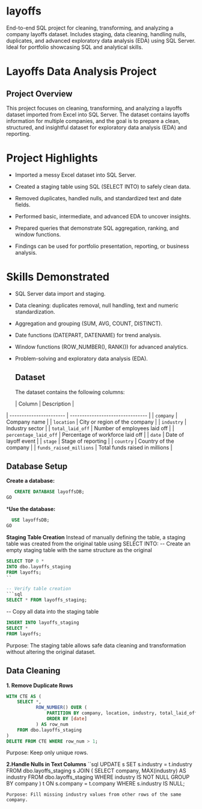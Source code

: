 # layoffs
End-to-end SQL project for cleaning, transforming, and analyzing a company layoffs dataset. Includes staging, data cleaning, handling nulls, duplicates, and advanced exploratory data analysis (EDA) using SQL Server. Ideal for portfolio showcasing SQL and analytical skills.

# Layoffs Data Analysis Project
## Project Overview
This project focuses on cleaning, transforming, and analyzing a layoffs dataset imported from Excel into SQL Server. The dataset contains layoffs information for multiple companies, and the goal is to prepare a clean, structured, and insightful dataset for exploratory data analysis (EDA) and reporting.

# Project Highlights

 * Imported a messy Excel dataset into SQL Server. 

* Created a staging table using SQL (SELECT INTO) to safely clean data.

* Removed duplicates, handled nulls, and standardized text and date fields.

* Performed basic, intermediate, and advanced EDA to uncover insights.

* Prepared queries that demonstrate SQL aggregation, ranking, and window functions.

* Findings can be used for portfolio presentation, reporting, or business analysis.
  
# Skills Demonstrated

* SQL Server data import and staging.

* Data cleaning: duplicates removal, null handling, text and numeric standardization.

* Aggregation and grouping (SUM, AVG, COUNT, DISTINCT).

* Date functions (DATEPART, DATENAME) for trend analysis.

* Window functions (ROW_NUMBER(), RANK()) for advanced analytics.

* Problem-solving and exploratory data analysis (EDA).

  ## Dataset
  The dataset contains the following columns:

  | Column                  | Description                      |
  
  
| ----------------------- | -------------------------------- |
| `company`               | Company name                     |
| `location`              | City or region of the company    |
| `industry`              | Industry sector                  |
| `total_laid_off`        | Number of employees laid off     |
| `percentage_laid_off`   | Percentage of workforce laid off |
| `date`                  | Date of layoff event             |
| `stage`                 | Stage of reporting               |
| `country`               | Country of the company           |
| `funds_raised_millions` | Total funds raised in millions   |

## Database Setup

  **Create a database:**
```sql
   CREATE DATABASE layoffsDB;
GO
```
***Use the database:**
```sql
  USE layoffsDB;
GO
```
 **Staging Table Creation**
Instead of manually defining the table, a staging table was created from the original table using SELECT INTO:
-- Create an empty staging table with the same structure as the original
```sql
SELECT TOP 0 *
INTO dbo.layoffs_staging
FROM layoffs;
``

-- Verify table creation
```sql
SELECT * FROM layoffs_staging;
```

-- Copy all data into the staging table
```sql
INSERT INTO layoffs_staging
SELECT *
FROM layoffs;
```
Purpose: The staging table allows safe data cleaning and transformation without altering the original dataset.

 ## Data Cleaning
**1. Remove Duplicate Rows**
```sql
WITH CTE AS (
    SELECT *,
           ROW_NUMBER() OVER (
               PARTITION BY company, location, industry, total_laid_off, percentage_laid_off, [date], stage, country, funds_raised_millions
               ORDER BY [date]
           ) AS row_num
    FROM dbo.layoffs_staging
)
DELETE FROM CTE WHERE row_num > 1;
```
Purpose: Keep only unique rows.

**2.Handle Nulls in Text Columns**
``sql
UPDATE s
SET s.industry = t.industry
FROM dbo.layoffs_staging s
JOIN (
    SELECT company, MAX(industry) AS industry
    FROM dbo.layoffs_staging
    WHERE industry IS NOT NULL
    GROUP BY company
) t
ON s.company = t.company
WHERE s.industry IS NULL;
```
Purpose: Fill missing industry values from other rows of the same company.


